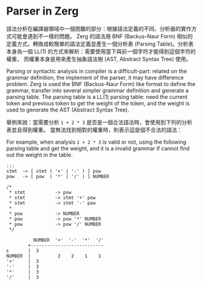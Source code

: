 # Parser in Zerg #

語法分析在編譯器領域中一個困難的部分：根據語法定義的不同、分析器的實作方式可能會遇到不一樣的問題。
Zerg 的語法用 BNF (Backus–Naur Form) 相似的定義方式，轉換成較簡單的語法定義並產生一個分析表
(Parsing Table)。分析表本身為一個 LL(1) 的方式來解析：需要使用當下與前一個字符才能得到這個字符的權重，
而權重本身是用來產生抽象語法樹 (AST, Abstract Syntax Tree) 使用。

Parsing or syntactic analysis in compiler is a difficult-part: related on the grammar definition,
the implement of the parser, it may have difference problem. Zerg is used the BNF (Backus-Naur Form)
like format to define the grammar, transfer into several simpler grammar definition and generate
a parsing table. The parsing table is a LL(1) parsing table: need the current token and previous token
to get the weight of the token, and the weight is used to generate the AST (Abstract Syntax Tree).

舉例來說：當需要分析 `1 + 2 * 3` 是否是一個合法語法時，會使用到下列的分析表並且得到權重。
當無法找到相對的權重時，則表示這是個不合法的語法：

For example, when analysis `1 + 2 * 3` is valid or not, using the following parsing table and get the
weight, and it is a invalid grammar if cannot find out the weight in the table.

	:::
	stmt  -> [ stmt ( '+' | '-' ) ] pow
	pow   -> [ pow  ( '*' | '/' ) ] NUMBER

	/*
	 * stmt           -> pow
	 * stmt           -> stmt '+' pow
	 * stmt           -> stmt '-' pow
	 *
	 * pow            -> NUMBER
	 * pow            -> pow '*' NUMBER
	 * pow            -> pow '/' NUMBER
	 */

	          NUMBER  '+'  '-'  '*'  '/'
	        +---------------------------
	ε       |  3
	NUMBER  |          2    2    1    1
	'+'     |  3
	'-'     |  3
	'*'     |  3
	'/'     |  3


